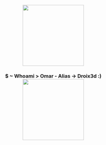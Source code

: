 <p align="center" whidth="300">
  <img align="center" width="200" src="https://user-images.githubusercontent.com/109915316/208697223-cda5ffc4-8d50-42a8-923e-72f490425e01.jpg"/>
  <h3 align="center"> $ ~ Whoami > Omar - Alias -> Droix3d :)  </3>
  <img align="center" width="200" src="https://user-images.githubusercontent.com/109915316/208698869-1576113c-6b46-4b31-a86b-7ce696b67a2a.png"/>
 </p>
  

